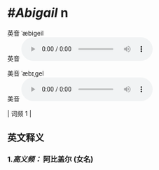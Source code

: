 # ***\#Abigail*** n
英音 ˈæbiɡeil  
英音
<audio src="./media/Abigail-B.aac" controls="controls"></audio>

美音 ˈæbɪˌɡel  
美音
<audio src="./media/Abigail.aac" controls="controls"></audio>



| 词频 1 |  

英文释义
---
### 1.*高义频：* **阿比盖尔 (女名)**  


